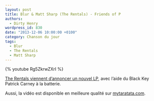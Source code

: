 ```yaml
---
layout: post
title: Blur & Matt Sharp (The Rentals) - Friends of P
authors:
  - Dirty Henry
wordpress_id: 830
date: "2013-12-06 10:00:00 +0100"
category: Chanson du jour
tags:
  - Blur
  - The Rentals
  - Matt Sharp
---
```


{% youtube Rg5ZkrwZXrI %}

[The Rentals viennent d’annoncer un nouvel LP][2], avec l’aide du Black Key
Patrick Carney à la batterie.

Aussi, la vidéo est disponible en meilleure qualité sur [mytaratata.com][1].

[1]: https://mytaratata.com/taratata/129/blur-matt-sharp-friends-of-p-1996
[2]:
  https://pitchfork.com/news/53245-the-rentals-to-release-first-album-in-15-years-featuring-black-keys-patrick-carney/
